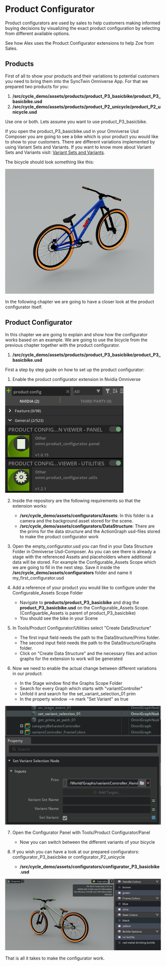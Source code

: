 # Product Configurator

Product configurators are used by sales to help customers making informed buying decisions by visualizing the exact product configuration by selecting from different available options.

See how Alex uses the Product Configurator extensions to help Zoe from Sales.

## Products

First of all to show your products and their variations to potential customers you need to bring them into the SyncTwin Omniverse App. For that we prepared two products for you:

1. **/src/cycle_demo/assets/products/product_P3_basicbike/product_P3_basicbike.usd**
2. **/src/cycle_demo/assets/products/product_P2_unicycle/product_P2_unicycle.usd**

Use one or both. Lets assume you want to use product_P3_basicbike.

If you open the product_P3_basicbike.usd in your Omniverse Usd Composer you are going to see a bike which is your product you would like to show to your customers. There are different variations implemented by using Variant Sets and Variants. If you want to know more about Variant Sets and Variants visit: [Variant Sets and Variants](https://perfectproducts.github.io/usd_templates/usd_concepts/variant_sets_and_variants.html).

The bicycle should look something like this:

![product_P3_basicbike](assets/imgs/product_P3_basicbike.PNG)

In the following chapter we are going to have a closer look at the product configurator itself.

## Product Configurator

In this chapter we are going to explain and show how the configurator works based on an example. We are going to use the bicycle from the previous chapter together with the product configurator.

1. **/src/cycle_demo/assets/products/product_P3_basicbike/product_P3_basicbike.usd**

First a step by step guide on how to set up the product configurator:

1. Enable the product configurator extension in Nvidia Omniverse

![Product Configurator Extension](assets/imgs/product_config_extension.PNG)

2. Inside the repository are the following requirements so that the extension works:
    - **/src/cycle_demo/assets/configurators/Assets**: In this folder is a camera and the background asset stored for the scene.
    - **/src/cycle_demo/assets/configurators/DataStructure**: There are the prims for the data structure and the ActionGraph usd-files stored to make the product configurator work

3. Open the empty_configurator.usd  you can find in your Data Structure Folder in Omniverse Usd-Composer. As you can see there is already a stage with the referenced Assets and placeholders where additional data will be stored. For example the Configurable_Assets Scope which we are going to fill in the next step. Save it inside the **/src/cycle_demo/assets/configurators** folder and name it my_first_configurator.usd

4. Add a reference of your product you would like to configure under the Configurable_Assets Scope Folder
    - Navigate to **products/product_P3_basicbike** and drag the **product_P3_basicbike.usd** on the Configurable_Assets Scope. (Configuarble_Assets is parent of product_P3_basicbike)
    - You should see the bike in your Scene

5. In Tools/Product Configurator/Utilities select "Create DataStructure"
    - The first input field needs the path to the DataStructure/Prims folder.
    - The second input field needs the path to the DataStructure/Graphs folder.
    - Click on "Create Data Structure" and the necessary files and action graphs for the extension to work will be generated

6.  Now we need to enable the actual change between different variations in our product:
    - In the Stage window find the Graphs Scope Folder
    - Search for every Graph which starts with "variantController"
    - Unfold it and search for the set_variant_selection_01 prim
    - In the property window --> mark "Set Variant" as true

![Set Variant](assets/imgs/setvariant.PNG)

7. Open the Configurator Panel with Tools/Product Configurator/Panel
    - Now you can switch between the different variants of your bicycle

8. If you wish you can have a look at our prepared configurators: configurator_P3_basicbike or configurator_P2_unicycle
    - **/src/cycle_demo/assets/configurators/configurator_P3_basicbike.usd**

![Configurator Basicbike](assets/imgs/configurator_P3_basicbike.PNG)

That is all it takes to make the configurator work.